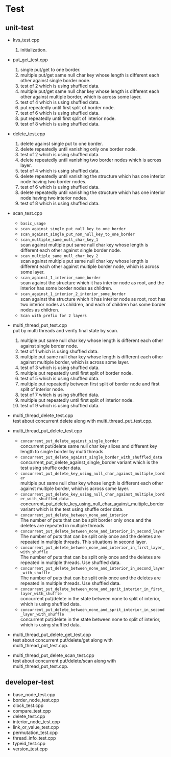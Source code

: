 # Test

## unit-test
- kvs_test.cpp
  1. initialization.
- put_get_test.cpp
  1. single put/get to one border.
  2. multiple put/get same null char key whose length is different each other 
  against single border node.
  3. test of 2 which is using shuffled data.
  4. multiple put/get same null char key whose length is different each other 
  against multiple border, which is across some layer.
  5. test of 4 which is using shuffled data.
  6. put repeatedly until first split of border node.
  7. test of 6 which is using shuffled data.
  8. put repeatedly until first split of interior node.
  9. test of 8 which is using shuffled data.
- delete_test.cpp
  1. delete against single put to one border.
  2. delete repeatedly until vanishing only one border node.
  3. test of 2 which is using shuffled data.
  4. delete repeatedly until vanishing two border nodes which is across layer.
  5. test of 4 which is using shuffled data.
  6. delete repeatedly until vanishing the structure which has one interior node having two border nodes.
  7. test of 6 which is using shuffled data.
  8. delete repeatedly until vanishing the structure which has one interior node having two interior nodes.
  9. test of 8 which is using shuffled data.
- scan_test.cpp
  - `basic_usage`
  - `scan_against_single_put_null_key_to_one_border` 
  - `scan_against_single_put_non_null_key_to_one_border`  
  - `scan_multiple_same_null_char_key_1`<br>
  scan against multiple put same null char key whose length is different each other against single border node.
  - `scan_multiple_same_null_char_key_2`<br>
  scan against multiple put same null char key whose length is different each other against multiple border node, 
  which is across some layer.
  - `scan_against_1_interior_some_border`<br>
  scan against the structure which it has interior node as root, and the interior has some border nodes as children.
  - `scan_against_1_interior_2_interior_some_border`<br>
  scan against the structure which it has interior node as root, root has two interior nodes as children, 
  and each of children has some border nodes as children.
  - `Scan with prefix for 2 layers`
- multi_thread_put_test.cpp<br>
put by multi threads and verify final state by scan.
  1. multiple put same null char key whose length is different each other against single border node.
  2. test of 1 which is using shuffled data.
  3. multiple put same null char key whose length is different each other against multiple border, which is across some layer.
  4. test of 3 which is using shuffled data.
  5. multiple put repeatedly until first split of border node.
  6. test of 5 which is using shuffled data.
  7. multiple put repeatedly between first split of border node and first split of interior node.
  8. test of 7 which is using shuffled data.
  9. multiple put repeatedly until first split of interior node.
  10. test of 9 which is using shuffled data.
- multi_thread_delete_test.cpp<br>
test about concurrent delete along with 
multi_thread_put_test.cpp.
- multi_thread_put_delete_test.cpp<br>
  - `concurrent_put_delete_against_single_border`<br>
  concurrent put/delete same null char key slices and different key length to single border by multi threads.
  - `concurrent_put_delete_against_single_border_with_shuffled_data`<br>
  concurrent_put_delete_against_single_border variant which is the test using shuffle order data.
  - `concurrent_put_delete_key_using_null_char_against_multiple_border`<br>
  multiple put same null char key whose length is different each other against multiple border, which is across some layer.
  - `concurrent_put_delete_key_using_null_char_against_multiple_border_with_shuffled_data`<br>
  concurrent_put_delete_key_using_null_char_against_multiple_border variant which is the test using shuffle order data.
  - `concurrent_put_delete_between_none_and_interior`<br>
  The number of puts that can be split border only once and the deletes are repeated in multiple threads.
  - `concurrent_put_delete_between_none_and_interior_in_second_layer`<br>
  The number of puts that can be split only once and the deletes are repeated in multiple threads. This situations in second layer.
  - `concurrent_put_delete_between_none_and_interior_in_first_layer_with_shuffle`<br>
  The number of puts that can be split only once and the deletes are repeated in multiple threads. Use shuffled data.
  - `concurrent_put_delete_between_none_and_interior_in_second_layer_with_shuffle`<br>
  The number of puts that can be split only once and the deletes are repeated in multiple threads. Use shuffled data.
  - `concurrent_put_delete_between_none_and_sprit_interior_in_first_layer_with_shuffle`<br>
  concurrent put/delete in the state between none to split of interior, which is using shuffled data.
  - `concurrent_put_delete_between_none_and_sprit_interior_in_second_layer_with_shuffle`<br>
  concurrent put/delete in the state between none to split of interior, which is using shuffled data.
  
- multi_thread_put_delete_get_test.cpp<br>
test about concurrent put/delete/get along with 
multi_thread_put_test.cpp.
- multi_thread_put_delete_scan_test.cpp<br>
test about concurrent put/delete/scan along with 
multi_thread_put_test.cpp.

## developer-test
- base_node_test.cpp
- border_node_test.cpp
- clock_test.cpp
- compare_test.cpp
- delete_test.cpp
- interior_node_test.cpp
- link_or_value_test.cpp
- permutation_test.cpp
- thread_info_test.cpp
- typeid_test.cpp
- version_test.cpp

